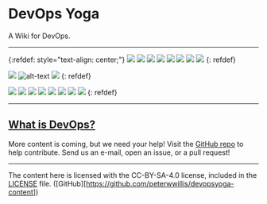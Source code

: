 # DevOps Yoga

A Wiki for DevOps.

---

<!-- <div style="text-align: center"> -->
{:refdef: style="text-align: center;"}
![][construction_anim_2] ![][construction_anim_2] ![][construction_anim_2] ![][construction_anim_2] ![][construction_anim_2] ![][construction_anim_2] ![][construction_anim_2] ![][construction_anim_2] 
{: refdef}

![][construction_anim_1] ![alt-text][construction_bar_rotate] ![][headdesk]
{: refdef}

![][construction_anim_2] ![][construction_anim_2] ![][construction_anim_2] ![][construction_anim_2] ![][construction_anim_2] ![][construction_anim_2] ![][construction_anim_2] ![][construction_anim_2]
{: refdef}
<!-- </div> -->

---

## [What is DevOps?][1]

More content is coming, but we need your help! Visit the [GitHub repo](https://github.com/peterwwillis/devopsyoga-content) to help contribute. Send us an e-mail, open an issue, or a pull request!

[1]: what-is-devops.md
[construction_bar_rotate]: https://web.archive.org/web/20091027000226im_/http://de.geocities.com/cad_klaus_e/construction_bar_rotate_md_wht.gif
[construction_anim_1]: https://web.archive.org/web/20091027071000im_/http://geocities.com/jpdetroitusa/CONSTRUCTION_ANIMEE.gif
[headdesk]: https://web.archive.org/web/20091024114538im_/http://www.geocities.com/paradisesurfing/head_construction.gif
[construction_anim_2]: https://web.archive.org/web/20090821184406im_/http://geocities.com/Piano_Wizard/construction.gif

---
The content here is licensed with the CC-BY-SA-4.0 license, included in the [LICENSE](LICENSE) file.
([GitHub][https://github.com/peterwwillis/devopsyoga-content])
